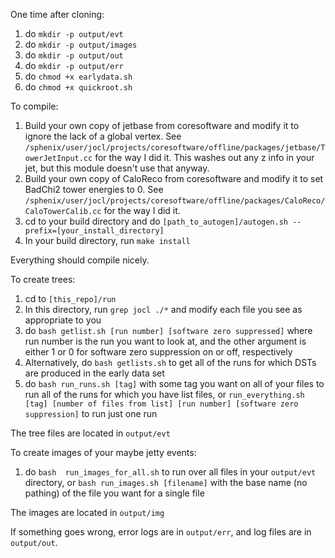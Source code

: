 One time after cloning:
1. do ```mkdir -p output/evt```
2. do ```mkdir -p output/images```
3. do ```mkdir -p output/out```
4. do ```mkdir -p output/err```
5. do ```chmod +x earlydata.sh```
6. do ```chmod +x quickroot.sh```

To compile:

1. Build your own copy of jetbase from coresoftware and modify it to ignore the lack of a global vertex. See ```/sphenix/user/jocl/projects/coresoftware/offline/packages/jetbase/TowerJetInput.cc``` for the way I did it. This washes out any z info in your jet, but this module doesn't use that anyway.
2. Build your own copy of CaloReco from coresoftware and modify it to set BadChi2 tower energies to 0. See ```/sphenix/user/jocl/projects/coresoftware/offline/packages/CaloReco/CaloTowerCalib.cc``` for the way I did it.
3. cd to your build directory and do ```[path_to_autogen]/autogen.sh --prefix=[your_install_directory]```
4. In your build directory, run ```make install```

Everything should compile nicely.


To create trees:

1. cd to ```[this_repo]/run```
2. In this directory, run ```grep jocl ./*``` and modify each file you see as appropriate to you
3. do ```bash getlist.sh [run number] [software zero suppressed]``` where run number is the run you want to look at, and the other argument is either 1 or 0 for software zero suppression on or off, respectively
4. Alternatively, do ```bash getlists.sh``` to get all of the runs for which DSTs are produced in the early data set
5. do ```bash run_runs.sh [tag]``` with some tag you want on all of your files to run all of the runs for which you have list files, or ```run_everything.sh [tag] [number of files from list] [run number] [software zero suppression]``` to run just one run

The tree files are located in ```output/evt```


To create images of your maybe jetty events:
1. do ```bash  run_images_for_all.sh``` to run over all files in your ```output/evt``` directory, or ```bash run_images.sh [filename]``` with the base name (no pathing) of the file you want for a single file

The images are located in ```output/img```

If something goes wrong, error logs are in ```output/err```, and log files are in ```output/out```.

